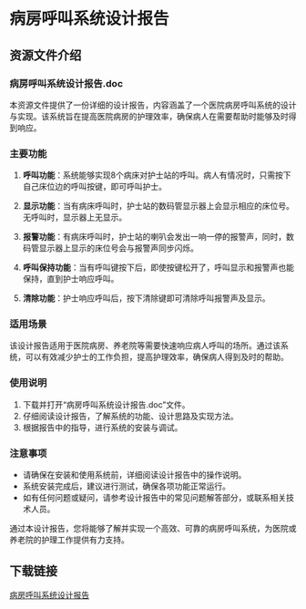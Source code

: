 # 病房呼叫系统设计报告

## 资源文件介绍

### 病房呼叫系统设计报告.doc

本资源文件提供了一份详细的设计报告，内容涵盖了一个医院病房呼叫系统的设计与实现。该系统旨在提高医院病房的护理效率，确保病人在需要帮助时能够及时得到响应。

### 主要功能

1. **呼叫功能**：系统能够实现8个病床对护士站的呼叫。病人有情况时，只需按下自己床位边的呼叫按键，即可呼叫护士。

2. **显示功能**：当有病床呼叫时，护士站的数码管显示器上会显示相应的床位号。无呼叫时，显示器上无显示。

3. **报警功能**：有病床呼叫时，护士站的喇叭会发出一响一停的报警声，同时，数码管显示器上显示的床位号会与报警声同步闪烁。

4. **呼叫保持功能**：当有呼叫键按下后，即使按键松开了，呼叫显示和报警声也能保持，直到护士响应呼叫。

5. **清除功能**：护士响应呼叫后，按下清除键即可清除呼叫报警声及显示。

### 适用场景

该设计报告适用于医院病房、养老院等需要快速响应病人呼叫的场所。通过该系统，可以有效减少护士的工作负担，提高护理效率，确保病人得到及时的帮助。

### 使用说明

1. 下载并打开“病房呼叫系统设计报告.doc”文件。
2. 仔细阅读设计报告，了解系统的功能、设计思路及实现方法。
3. 根据报告中的指导，进行系统的安装与调试。

### 注意事项

- 请确保在安装和使用系统前，详细阅读设计报告中的操作说明。
- 系统安装完成后，建议进行测试，确保各项功能正常运行。
- 如有任何问题或疑问，请参考设计报告中的常见问题解答部分，或联系相关技术人员。

通过本设计报告，您将能够了解并实现一个高效、可靠的病房呼叫系统，为医院或养老院的护理工作提供有力支持。

## 下载链接

[病房呼叫系统设计报告](https://pan.quark.cn/s/f332b9ffb0d1)